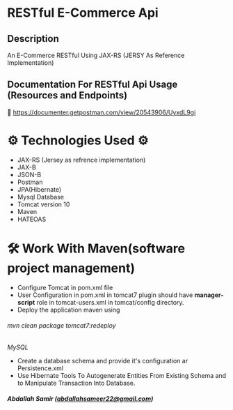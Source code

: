 # RESTful E-Commerce Api

## Description
 
 An E-Commerce RESTful Using JAX-RS (JERSY As Reference Implementation)

## Documentation For RESTful Api Usage (Resources and Endpoints)

📧 https://documenter.getpostman.com/view/20543906/UyxdL9gi

# ⚙ Technologies Used ⚙
* JAX-RS (Jersey as refrence implementation)
* JAX-B
* JSON-B
* Postman
* JPA(Hibernate)
* Mysql Database
* Tomcat version 10
* Maven
* HATEOAS
# 🛠 Work With Maven(software project management)
* Configure Tomcat in pom.xml file 
* User Configuration in pom.xml in tomcat7 plugin should have <b>manager-script</b> role in tomcat-users.xml in tomcat/config directory.
* Deploy the application maven using 
###### mvn clean package tomcat7:redeploy 






 *MySQL*
* Create a database schema and provide it's configuration ar Persistence.xml
* Use Hibernate Tools To Autogenerate Entities From Existing Schema and to Manipulate Transaction Into Database.
##### Abdallah Samir (abdallahsameer22@gmail.com)

